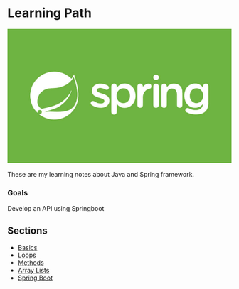 # Learning Path

![](../../../Img/j_01.jpeg)

These are my learning notes about Java and Spring framework.

### Goals

Develop an API using Springboot

## Sections
+ [Basics](./01_Basics.md)
+ [Loops](./02_Loops.md)
+ [Methods](./03_Methods.md)
+ [Array Lists](./04_Lists.md)
+ [Spring Boot](./01_Springboot.md)
